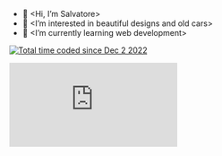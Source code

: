 - 👋 <Hi, I’m Salvatore>
- 👀 <I’m interested in beautiful designs and old cars>
- 🌱 <I’m currently learning web development>


<a href="https://wakatime.com/@14eaa58d-6ad4-4890-8f7d-41bc24099c6f"><img src="https://wakatime.com/badge/user/14eaa58d-6ad4-4890-8f7d-41bc24099c6f.svg" alt="Total time coded since Dec 2 2022" /></a>

<div><embed src="https://wakatime.com/share/@14eaa58d-6ad4-4890-8f7d-41bc24099c6f/ca1ba608-4c2c-4ff4-a0a7-d04c5fa60ded.svg"></embed></div>

